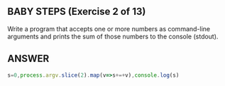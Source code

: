 ## BABY STEPS (Exercise 2 of 13)

  Write a program that accepts one or more numbers as command-line arguments
  and prints the sum of those numbers to the console (stdout).

## ANSWER

```js
s=0,process.argv.slice(2).map(v=>s+=+v),console.log(s)
```
